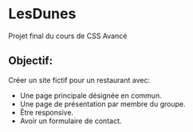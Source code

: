 # LesDunes
  Projet final du cours de CSS Avancé
  
## Objectif:
  Créer un site fictif pour un restaurant avec:
  
  - Une page principale désignée en commun.
  - Une page de présentation par membre du groupe.
  - Être responsive.
  - Avoir un formulaire de contact.
